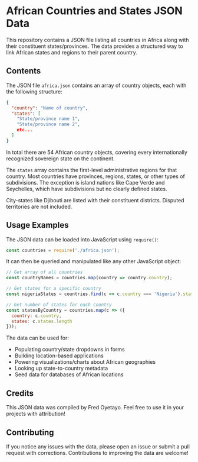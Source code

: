 # African Countries and States JSON Data

This repository contains a JSON file listing all countries in Africa along with their constituent states/provinces. The data provides a structured way to link African states and regions to their parent country.

## Contents

The JSON file `africa.json` contains an array of country objects, each with the following structure:

```json
{
  "country": "Name of country", 
  "states": [
    "State/province name 1",
    "State/province name 2",  
    etc...
  ]
}
```

In total there are 54 African country objects, covering every internationally recognized sovereign state on the continent.

The `states` array contains the first-level administrative regions for that country. Most countries have provinces, regions, states, or other types of subdivisions. The exception is island nations like Cape Verde and Seychelles, which have subdivisions but no clearly defined states.

City-states like Djibouti are listed with their constituent districts. Disputed territories are not included.

## Usage Examples

The JSON data can be loaded into JavaScript using `require()`:

```js
const countries = require('./africa.json');
```

It can then be queried and manipulated like any other JavaScript object:

```js
// Get array of all countries
const countryNames = countries.map(country => country.country); 

// Get states for a specific country
const nigeriaStates = countries.find(c => c.country === 'Nigeria').states;

// Get number of states for each country
const statesByCountry = countries.map(c => ({
  country: c.country,
  states: c.states.length  
}));
```

The data can be used for:

- Populating country/state dropdowns in forms
- Building location-based applications
- Powering visualizations/charts about African geographies
- Looking up state-to-country metadata
- Seed data for databases of African locations

## Credits

This JSON data was compiled by Fred Oyetayo. Feel free to use it in your projects with attribution!

## Contributing

If you notice any issues with the data, please open an issue or submit a pull request with corrections. Contributions to improving the data are welcome!
